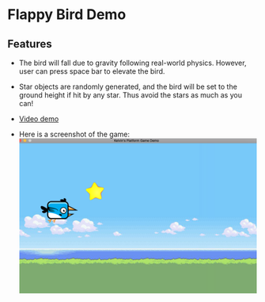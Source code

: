 # Flappy Bird Demo
## Features

- The bird will fall due to gravity following real-world physics. However, user can press space bar to elevate the bird.
- Star objects are randomly generated, and the bird will be set to the ground height if hit by any star. Thus avoid the stars as much as you can! 

- [Video demo](https://vimeo.com/196434705)

- Here is a screenshot of the game:
![Demo Screenshot](https://raw.githubusercontent.com/kelvinhu9988/flappy-bird-demo/master/Demo.png)
